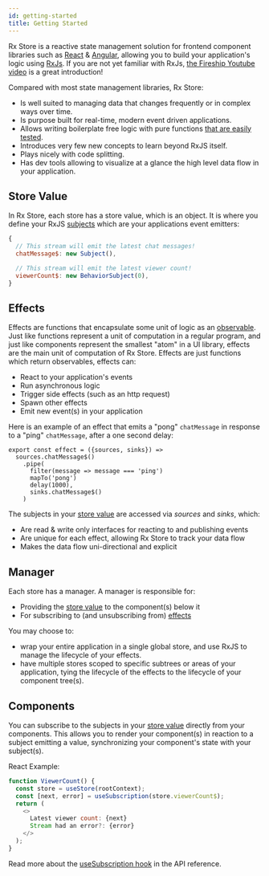 ```yaml
---
id: getting-started
title: Getting Started
---
```


Rx Store is a reactive state management solution for frontend component libraries such as [React](../react/installation.md) &amp; [Angular](../angular/angular.md), allowing you to build your application's logic using [RxJs](https://rxjs.dev/). If you are not yet familiar with RxJs, [the Fireship Youtube video](https://www.youtube.com/watch?v=ewcoEYS85Co) is a great introduction!

Compared with most state management libraries, Rx Store:

- Is well suited to managing data that changes frequently or in complex ways over time.
- Is purpose built for real-time, modern event driven applications.
- Allows writing boilerplate free logic with pure functions [that are easily tested](https://rxjs.dev/guide/testing/marble-testing).
- Introduces very few new concepts to learn beyond RxJS itself.
- Plays nicely with code splitting.
- Has dev tools allowing to visualize at a glance the high level data flow in your application.

## Store Value

In Rx Store, each store has a store value, which is an object. It is where you define your RxJS [subjects](https://rxjs.dev/guide/subject) which are your applications event emitters:

```js
{
  // This stream will emit the latest chat messages!
  chatMessage$: new Subject(),

  // This stream will emit the latest viewer count!
  viewerCount$: new BehaviorSubject(0),
}
```

## Effects

Effects are functions that encapsulate some unit of logic as an [observable](https://rxjs.dev/guide/observable). Just like functions represent a unit of computation in a regular program, and just like components represent the smallest "atom" in a UI library, effects are the main unit of computation of Rx Store. Effects are just functions which return observables, effects can:

- React to your application's events
- Run asynchronous logic
- Trigger side effects (such as an http request)
- Spawn other effects
- Emit new event(s) in your application

Here is an example of an effect that emits a "pong" `chatMessage` in response to a "ping" `chatMessage`, after a one second delay:

```tsx
export const effect = ({sources, sinks}) =>
  sources.chatMessage$()
    .pipe(
      filter(message => message === 'ping')
      mapTo('pong')
      delay(1000),
      sinks.chatMessage$()
    )
```

The subjects in your [store value](#store-value) are accessed via _sources_ and _sinks_, which:

- Are read &amp; write only interfaces for reacting to and publishing events
- Are unique for each effect, allowing Rx Store to track your data flow
- Makes the data flow uni-directional and explicit

## Manager

Each store has a manager. A manager is responsible for:

- Providing the [store value](#store-value) to the component(s) below it
- For subscribing to (and unsubscribing from) [effects](#effects)

You may choose to:

- wrap your entire application in a single global store, and use RxJS to manage the lifecycle of your effects.
- have multiple stores scoped to specific subtrees or areas of your application, tying the lifecycle of the effects to the lifecycle of your component tree(s).

## Components

You can subscribe to the subjects in your [store value](#store-value) directly from your components. This allows you to render your component(s) in reaction to a subject emitting a value, synchronizing your component's state with your subject(s).

React Example:

```js
function ViewerCount() {
  const store = useStore(rootContext);
  const [next, error] = useSubscription(store.viewerCount$);
  return (
    <>
      Latest viewer count: {next}
      Stream had an error?: {error}
    </>
  );
}
```

Read more about the [useSubscription hook](./react/api-reference/use-subscription.md) in the API reference.
